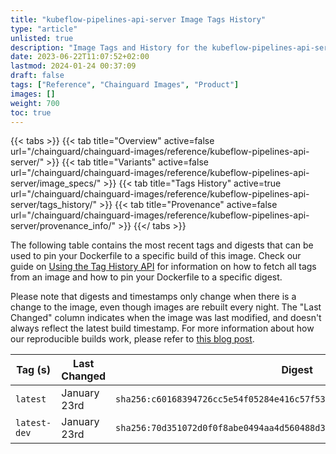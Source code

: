 ```yaml
---
title: "kubeflow-pipelines-api-server Image Tags History"
type: "article"
unlisted: true
description: "Image Tags and History for the kubeflow-pipelines-api-server Chainguard Image"
date: 2023-06-22T11:07:52+02:00
lastmod: 2024-01-24 00:37:09
draft: false
tags: ["Reference", "Chainguard Images", "Product"]
images: []
weight: 700
toc: true
---
```


{{< tabs >}}
{{< tab title="Overview" active=false url="/chainguard/chainguard-images/reference/kubeflow-pipelines-api-server/" >}}
{{< tab title="Variants" active=false url="/chainguard/chainguard-images/reference/kubeflow-pipelines-api-server/image_specs/" >}}
{{< tab title="Tags History" active=true url="/chainguard/chainguard-images/reference/kubeflow-pipelines-api-server/tags_history/" >}}
{{< tab title="Provenance" active=false url="/chainguard/chainguard-images/reference/kubeflow-pipelines-api-server/provenance_info/" >}}
{{</ tabs >}}

The following table contains the most recent tags and digests that can be used to pin your Dockerfile to a specific build of this image. Check our guide on [Using the Tag History API](/chainguard/chainguard-images/using-the-tag-history-api/) for information on how to fetch all tags from an image and how to pin your Dockerfile to a specific digest.

Please note that digests and timestamps only change when there is a change to the image, even though images are rebuilt every night. The "Last Changed" column indicates when the image was last modified, and doesn't always reflect the latest build timestamp. For more information about how our reproducible builds work, please refer to [this blog post](https://www.chainguard.dev/unchained/reproducing-chainguards-reproducible-image-builds).

| Tag (s)       | Last Changed | Digest                                                                    |
|---------------|--------------|---------------------------------------------------------------------------|
|  `latest`     | January 23rd | `sha256:c60168394726cc5e54f05284e416c57f53eb7a9857536e3958681a577b2b05f7` |
|  `latest-dev` | January 23rd | `sha256:70d351072d0f0f8abe0494aa4d560488d30161f543bff5bcdf67b9c54aaa25c4` |

